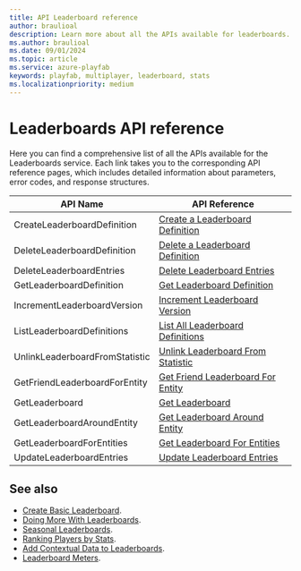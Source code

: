 ```yaml
---
title: API Leaderboard reference
author: braulioal
description: Learn more about all the APIs available for leaderboards.
ms.author: braulioal
ms.date: 09/01/2024
ms.topic: article
ms.service: azure-playfab
keywords: playfab, multiplayer, leaderboard, stats
ms.localizationpriority: medium
---
```


# Leaderboards API reference

Here you can find a comprehensive list of all the APIs available for the Leaderboards service. Each link takes 
you to the corresponding API reference pages, which includes detailed information about parameters, 
error codes, and response structures.

| API Name       | API Reference                        |
|----------------------|-----------------------------------|
|CreateLeaderboardDefinition               | [Create a Leaderboard Definition](/rest/api/playfab/progression/leaderboards/create-leaderboard-definition)    |
|DeleteLeaderboardDefinition              | [Delete a Leaderboard Definition](/rest/api/playfab/progression/leaderboards/delete-leaderboard-definition)    |
|DeleteLeaderboardEntries               | [Delete Leaderboard Entries](/rest/api/playfab/progression/leaderboards/delete-leaderboard-entries)    |
|GetLeaderboardDefinition               | [Get Leaderboard Definition](/rest/api/playfab/progression/leaderboards/get-leaderboard-definition)    |
|IncrementLeaderboardVersion               | [Increment Leaderboard Version](/rest/api/playfab/progression/leaderboards/increment-leaderboard-version)    |
|ListLeaderboardDefinitions               | [List All Leaderboard Definitions](/rest/api/playfab/progression/leaderboards/list-leaderboard-definitions)    |
|UnlinkLeaderboardFromStatistic               | [Unlink Leaderboard From Statistic](/rest/api/playfab/progression/leaderboards/unlink-leaderboard-from-statistic)    |
|GetFriendLeaderboardForEntity               | [Get Friend Leaderboard For Entity](/rest/api/playfab/progression/leaderboards/get-friend-leaderboard-for-entity)    |
|GetLeaderboard               | [Get Leaderboard](/rest/api/playfab/progression/leaderboards/get-leaderboard)    |
|GetLeaderboardAroundEntity              | [Get Leaderboard Around Entity](/rest/api/playfab/progression/leaderboards/get-leaderboard-around-entity)    |
|GetLeaderboardForEntities              | [Get Leaderboard For Entities](/rest/api/playfab/progression/leaderboards/get-leaderboard-for-entities)    |
|UpdateLeaderboardEntries              | [Update Leaderboard Entries](/rest/api/playfab/progression/leaderboards/update-leaderboard-entries)    |

## See also

- [Create Basic Leaderboard](create-basic-leaderboard.md).
- [Doing More With Leaderboards](doing-more-with-leaderboards.md).
- [Seasonal Leaderboards](seasonal-leaderboards.md).
- [Ranking Players by Stats](leaderboards-linked-to-stats.md).
- [Add Contextual Data to Leaderboards](metadata-leaderboards.md).
- [Leaderboard Meters](../../pricing/meters/leaderboard-meters.md).
